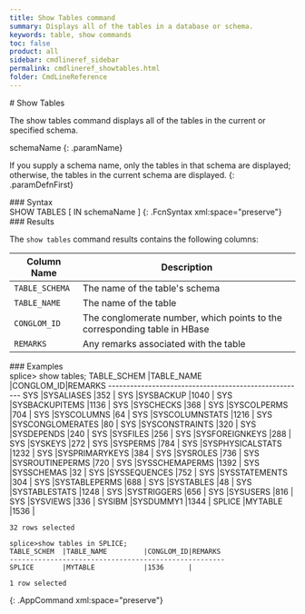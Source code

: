 ```yaml
---
title: Show Tables command
summary: Displays all of the tables in a database or schema.
keywords: table, show commands
toc: false
product: all
sidebar: cmdlineref_sidebar
permalink: cmdlineref_showtables.html
folder: CmdLineReference
---
```

<section>
<div class="TopicContent" data-swiftype-index="true" markdown="1">
# Show Tables

The <span class="AppCommand">show tables</span> command displays all of
the tables in the current or specified schema.

<div class="paramList" markdown="1">
schemaName
{: .paramName}

If you supply a schema name, only the tables in that schema are
displayed; otherwise, the tables in the current schema are displayed.
{: .paramDefnFirst}

</div>
### Syntax

<div class="fcnWrapperWide" markdown="1">
    SHOW TABLES [ IN schemaName ]
{: .FcnSyntax xml:space="preserve"}

</div>
### Results

The `show tables` command results contains the following columns:

<table summary="Listing of columns displayed by the Show Tables command.">
                <col />
                <col />
                <thead>
                    <tr>
                        <th>Column Name</th>
                        <th>Description</th>
                    </tr>
                </thead>
                <tbody>
                    <tr>
                        <td><code>TABLE_SCHEMA</code></td>
                        <td>The name of the table's schema</td>
                    </tr>
                    <tr>
                        <td><code>TABLE_NAME</code></td>
                        <td>The name of the table</td>
                    </tr>
                    <tr>
                        <td><code>CONGLOM_ID</code></td>
                        <td>The conglomerate number, which points to the corresponding table in HBase</td>
                    </tr>
                    <tr>
                        <td><code>REMARKS</code></td>
                        <td>Any remarks associated with the table</td>
                    </tr>
                </tbody>
            </table>
### Examples

<div class="preWrapperWide" markdown="1">
    splice> show tables;
    TABLE_SCHEM  |TABLE_NAME         |CONGLOM_ID|REMARKS
    ------------------------------------------------------
    SYS          |SYSALIASES         |352       |
    SYS          |SYSBACKUP          |1040      |
    SYS          |SYSBACKUPITEMS     |1136      |
    SYS          |SYSCHECKS          |368       |
    SYS          |SYSCOLPERMS        |704       |
    SYS          |SYSCOLUMNS         |64        |
    SYS          |SYSCOLUMNSTATS     |1216      |
    SYS          |SYSCONGLOMERATES   |80        |
    SYS          |SYSCONSTRAINTS     |320       |
    SYS          |SYSDEPENDS         |240       |
    SYS          |SYSFILES           |256       |
    SYS          |SYSFOREIGNKEYS     |288       |
    SYS          |SYSKEYS            |272       |
    SYS          |SYSPERMS           |784       |
    SYS          |SYSPHYSICALSTATS   |1232      |
    SYS          |SYSPRIMARYKEYS     |384       |
    SYS          |SYSROLES           |736       |
    SYS          |SYSROUTINEPERMS    |720       |
    SYS          |SYSSCHEMAPERMS     |1392      |
    SYS          |SYSSCHEMAS         |32        |
    SYS          |SYSSEQUENCES       |752       |
    SYS          |SYSSTATEMENTS      |304       |
    SYS          |SYSTABLEPERMS      |688       |
    SYS          |SYSTABLES          |48        |
    SYS          |SYSTABLESTATS      |1248      |
    SYS          |SYSTRIGGERS        |656       |
    SYS          |SYSUSERS           |816       |
    SYS          |SYSVIEWS           |336       |
    SYSIBM       |SYSDUMMY1          |1344      |
    SPLICE       |MYTABLE            |1536      |

    32 rows selected

    splice>show tables in SPLICE;
    TABLE_SCHEM  |TABLE_NAME         |CONGLOM_ID|REMARKS
    -----------------------------------------------------
    SPLICE       |MYTABLE            |1536      |

    1 row selected
{: .AppCommand xml:space="preserve"}

</div>
</div>
</section>
